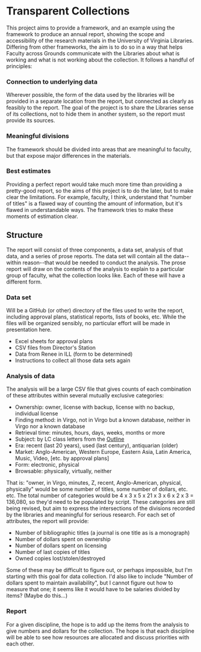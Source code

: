 # Transparent Collections

This project aims to provide a framework, and an example using the
framework to produce an annual report, showing the scope and
accessibility of the research materials in the University of Virginia
Libraries.  Differing from other frameworks, the aim is to do so in
a way that helps Faculty across Grounds communicate with the Libraries
about what is working and what is not working about the collection.
It follows a handful of principles:

### Connection to underlying data

Wherever possible, the form of the data used by the libraries will be
provided in a separate location from the report, but connected as
clearly as feasibly to the report.  The goal of the project is to
share the Libraries sense of its collections, not to hide them in
another system, so the report must provide its sources.

### Meaningful divisions

The framework should be divided into areas that are
meaningful to faculty, but that expose major differences in
the materials.

### Best estimates

Providing a perfect report would take much more time than providing
a pretty-good report, so the aims of this project is to do the later,
but to make clear the limitations.  For example, faculty, I think,
understand that "number of titles" is a flawed way of counting the
amount of information, but it's flawed in understandable ways.
The framework tries to make these moments of estimation clear.

## Structure

The report will consist of three components, a data set, analysis of
that data, and a series of prose reports.  The data set will contain
all the data--within reason--that would be needed to conduct the
analysis.  The prose report will draw on the contents of the analysis
to explain to a particular group of faculty, what the collection
looks like.  Each of these will have a different form.

### Data set

Will be a GitHub (or other) directory of the files used to write the
report, including approval plans, statistical reports, lists of
books, etc.  While the files will be organized sensibly, no particular
effort will be made in presentation here.

* Excel sheets for approval plans
* CSV files from Director's Station
* Data from Renee in ILL (form to be determined)
* Instructions to collect all those data sets again

### Analysis of data

The analysis will be a large CSV file that gives counts of each
combination of these attributes within several mutually exclusive
categories:

* Ownership: owner, license with backup, license with no backup,
  individual license
* Finding method: in Virgo, not in Virgo but a known database, neither
  in Virgo nor a known database
* Retrieval time: minutes, hours, days, weeks, months or more
* Subject: by LC class letters from the
  [Outline](http://www.loc.gov/catdir/cpso/lcco/)
* Era: recent (last 20 years), used (last century), antiquarian
  (older)
* Market: Anglo-American, Western Europe, Eastern Asia, Latin America,
  Music, Video, [etc. by approval plans]
* Form: electronic, physical
* Browsable: physically, virtually, neither

That is: "owner, in Virgo, minutes, Z, recent, Anglo-American,
physical, physically" would be some number of titles, some number of
dollars, etc. etc.  The total number of categories would be 4 x 3 x 5
x 21 x 3 x 6 x 2 x 3 = 136,080, so they'd need to be populated by
script.  These categories are still being revised, but aim to express
the intersections of the divisions recorded by the libraries and
meaningful for serious research.  For each set of attributes, the
report will provide:

* Number of bibliographic titles (a journal is one title as is
  a monograph)
* Number of dollars spent on ownership
* Number of dollars spent on licensing
* Number of last copies of titles
* Owned copies lost/stolen/destroyed

Some of these may be difficult to figure out, or perhaps impossible,
but I'm starting with this goal for data collection.  I'd also like to
include "Number of dollars spent to maintain availability", but
I cannot figure out how to measure that one; it seems like it would
have to be salaries divided by items?  (Maybe do this...)

### Report

For a given discipline, the hope is to add up the items from the
analysis to give numbers and dollars for the collection.  The hope is
that each discipline will be able to see how resources are allocated
and discuss priorities with each other.
